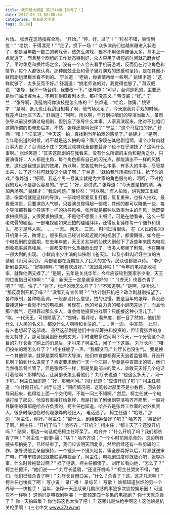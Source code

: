 ```yaml
---
title: 我真是大明星 第1544章【杀青了！】
date: 2017-05-13 08:00:04
categories: 我真是大明星
tags: [Duke]
---
```


片场。
张烨在现场指挥全局。
“开始。”
“停，好，过了！”
“杉杉不错，表情到位！”
“老姚，干得漂亮！”
“走了，换下一场！”
众多演员们也越来越进入状态了，都是当年数一数二的老戏骨，该怎么演戏，根本不用张烨废话太多，基本上一点就透了，而且整个剧组的工作状态特别好，众人只用了极短的时间就迅磨合好了，平时休息和换片场之余，没有一个人会去看手机玩游戏，反而仍在讨论角色和情节，每个人都很认真，那种兢兢业业和骨子里对演戏的热爱和坚持，是在其他小鲜肉剧组里根本看不到的。
宁兰道：“老姚，你表情再给一些啊。”
姚建才道：“这样就够了，太多反而不好。”
舒涵道：“姚老师说的对，我觉得也够了。”
蒋汉威说：“张导，我下一场台词，我要改一下。”
张烨道：“可以，台词是死的，主要还是你们临场挥为主，不用非得照着剧本念，那样没意义。”
蒋汉威：“好。”
宁兰：“张导啊，我挺纳闷你演技是怎么练的？”
张烨道：“哈哈，你猜。”
姚建才：“是啊，张儿也让我刮目相看了啊，他气场太足了，今天跟我对手戏的时候，我差点让他压下去。”
舒涵道：“呵呵，所以啊，千万别把咱们的导演当新人，虽然张导以前没参演过电视剧，但别忘了张导什么本事，人家真演起来，绝对不比咱们这帮所谓的影帝影后差，不然，张烨还能叫张烨？”
宁兰：“这个马屁拍的好。”
舒涵：“噗！”
江滨道：“今天这一拍，真找到当年拍戏的感觉了。”
姚建才：“是啊，当年刚出道的时候，戏不就是这么拍的吗？哪儿像现在其他剧组啊，请个小鲜肉就万事大吉了？台词记不住？文戏武戏裸戏全都要替身？也不在乎演技了？这叫什么事啊。”
张烨笑道：“其实这部剧的在我看来，没有什么所谓的主角和配角之分，只要演得好，人人都是主角，每个角色都有自己的闪光点，都能演出不一样的风情来，这也是我想达到的效果，所以啊，您各位有什么本事，有多大的本事，尽管拿出来，过了这个村可就没这个店了啊。”
宁兰道：“就怕我气场把你压住，抢了你的戏。”
张烨道：“好啊，我这个男一号其实就是为大家的角色服务的，呵呵，不过抢我的戏可不是那么容易的。”
宁兰：“好，那试试。”
张烨道：“今天要是拍的顺，再加两场啊。”
姚建才：“我没问题。”
董杉杉：“可以啊。”
有人拍戏，讲究慢工出细活，像栗柯就是这样的导演，一部戏经常要反复打磨，反复重来，也有人拍戏，最看重演员，只要演员人气够，只要演员撑得起一部戏，其他的都可以降低一些，每个导演都有每个导演不一样的执导风格，张烨就是那种以效率为主的作风，他既要求拍摄质量，又很要求拍摄度，不是他不想慢工出细活，可是在他看来，这么一帮老戏骨的剧组，一部电视剧如果还拍的磕磕绊绊，还得反复锤炼每一个细节和镜头，那才是骂人呢。
……
一天。
两天。
三天。
时间过得很快。
在《人民的名义》开机第十天，微博上，很多民众已经讨论起近期的电视剧了，都很期待。如今是一个电视剧的空窗期，在去年年底，天王关兆华的仙侠大剧创下了近些年来国内电视剧收视率最高峰后，一直都没有什么热播剧出现了，很多人都闹了剧荒，也在期待一部大剧的出现。
小鲜肉李少主演的仙侠剧《苍天》。
以及小鲜肉迟好主演的古装剧《山河浮沉》。
两部剧都在近期投入了巨大的宣传，民众也都翘以待。
“李少新剧要来啦。”
“好期待啊。”
“我喜欢迟好。”
“迟迟最帅啦！”
“今年的电视剧收视率，就靠他俩支撑了。”
“是啊，去年是关兆华年，今年应该轮到我家李少啦，天王的位置指日可待啊！”
“滚！新天王一定是我家迟好的！”
“《苍天》快要杀青了吧？”
“嗯，快了。”
“对了，张烨的戏怎么样了？”
“不知道啊。”
“是啊，没听说。”
“那反腐剧开机了吗？”
“没看到有宣传啊？”
“估计刚开机吧？政治剧就别指望了，各种限制，各种唱高调，一般都没什么意思，拍的也慢。要是当年的张烨，真没必要接这种一看就不行的电视剧，可现在，他的号召力真的和小鲜肉差远了，而且他那个脾气，还得罪过那么多人，谁会给他投资拍戏啊？只能接这种小活儿了。”
“唉，一代天王，可惜陨落了。”
“是呀，看评论，看热度，都一目了然的，他们那什么《人民的名义》，都没什么人期待和关注的。”
……
另一边。
中宣部。
此时，有人也想起了这部戏。
虽然这部剧是他们中宣部筹拍和投资的，但毕竟张烨的身份太特殊了，那可是吴副部长的丈夫，平时谁敢多过问啊？今天，一个分管这个项目的刘厅长看了网上的消息后，才叫来了柯主任，闻了一下这事。
刘厅长问：“咱们投拍的戏怎么样了？”
柯主任呃了一声，“我细没问。”
刘厅长也没生气。
要是换一个其他导演，就算是栗柯那种大导演，他们中宣部都得天天追着监督啊，开没开机啊？拍到什么进度了？肯定要求他们一天一个汇报，毕竟是中宣部出的钱，他们当然得监督监管了，但是张烨不一样，那是吴副部长的爱人，谁敢天天好几个电话盯着他啊？那样的话，让吴部长怎么看他们？
刘厅长说道：“也这么多天了，问一下吧。”
柯主任当即道：“好，那我问问。”
刘厅长道：“应该开机了吧？”
柯主任嗯道：“估计刚开机。”
刘厅长道：“问问情况吧，这笔钱对部里不是小数目，回头领导问起来，也得给上面一个交代啊，不能一问三不知啊。”
然后，柯主任就一个电话打给了那边，他没有直接打给张烨，而是打到了剧组副导演哈齐齐那里，一般对外联络的事都是哈齐齐负责的，柯主任也知道，哈齐齐是张烨工作室的对外负责人，很多时候也临时代理张烨的经纪人。
电话通了。
柯主任道：“哈导。”
那边：“柯主任，你好。”
柯主任：“那什么，剧组都筹备好了吧？”
哈齐齐：“筹备好了啊。”
柯主任：“开机了吗？”
哈齐齐：“开机？”
柯主任：“都十天了？还没开机吗？”
结果，那边一句话就把柯主任吓呆了。
哈齐齐：“什么开机了吗？我们都杀青了啊！”
柯主任一脸懵-逼：“啥？”
哈齐齐说：“一个小时前刚杀青的，这边所有镜头都拍完了，已经结束了，我们应该明天回北京，然后后续还有一些剪辑的工作，张导说他会亲自操持，一个镜头一个镜头地剪，等全部弄好以后，片源就送审广电，广电审核通过就能联系电视台了，柯主任，电视剧进度你就放心吧，张导办事，什么时候拖延过啊？”
挂了电话，柯主任都傻了。
刘厅长看向他，“怎么了？”
柯主任擦汗，“他们说——”
刘厅长蹙眉，“还没开机吗？“
柯主任哭笑不得，“他们，他们已经杀青了啊！”
刘厅长目瞪口呆，“什么？杀青了？这，这才几天啊！”
柯主任也快疯了啊！
写小说！
录广播！
录综艺！
写歌！
谁都知道张烨的另一个外号——快枪手！
当年，张烨一天连续录几期综艺的事迹多次震惊娱乐圈！
可这次不一样啊！
这他妈是电视剧啊喂！
一部预定四十多集的电视剧？
你十天就杀青了？
你一天拍四集？
你他妈这也太快了吧！？
这哪儿是快枪手啊这！这他娘是机关枪手啊！
(三七中文 www.37zw.net